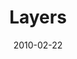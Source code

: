 ---
layout: music 
title: "Layers"
date: 2010-02-22 
description: "Music from the FREE Journey."
audio: "http://s3.amazonaws.com/crossroadsaudiomessages/03%20Layers.mp3"
audio-duration: "03:39"
src: "http://s3.amazonaws.com/crossroads-media/images/legacy/content/DefaultVideoImage.jpg"
---